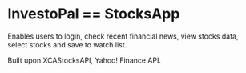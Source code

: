 # InvestoPal == StocksApp

Enables users to login, check recent financial news, view stocks data, select stocks and save to watch list.

Built upon XCAStocksAPI, Yahoo! Finance API.
